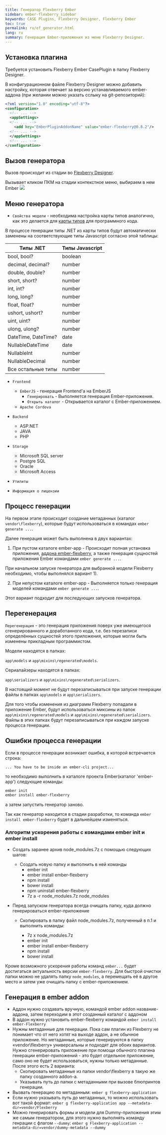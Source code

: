 ```yaml
---
title: Генератор Flexberry Ember
sidebar: ember-flexberry_sidebar
keywords: CASE Plugins, Flexberry Designer, Flexberry Ember
toc: true
permalink: ru/ef_generator.html
lang: ru
summary: Генерация Ember-приложения из меню Flexberry Designer.
---
```


## Установка плагина

Требуется установить Flexberry Ember CasePlugin в папку Flexberry Designer.

В конфигурационном файле Flexberry Designer можно добавить настройку, которая отвечает за версию устанавливаемого ember-аддона (при желании можно указать сслыку на git-репозиторий):

```xml
<?xml version="1.0" encoding="utf-8"?>
<configuration>
  <!-- ... -->
  <appSettings>
  <!-- ... -->
    <add key="EmberPluginAddonName" value="ember-flexberry@0.8.2"/>
  <!-- ... -->
  </appSettings>
  <!-- ... -->
</configuration>
```

## Вызов генератора

Вызов происходит из стадии во [Flexberry Designer](fd_landing_page.html).

Вызывает кликом ПКМ на стадии контекстное меню, выбираем в нем Ember
![](/images/pages/products/flexberry-ember/ember-flexberry/generation/Ember-plugin-menu.jpg)

## Меню генератора

* `Свойства модели` - необходима настройка карты типов аналогично, как это делается для [карты типов](fd_types-map.html) для программного кода.

В процессе генерации типы .NET из карты типов будут автоматически заменены на соответствующие типы Javascript согласно этой таблицы:

| Типы .NET | Типы Javascript
|-----------|----------------|
| bool, bool? | boolean |
| decimal, decimal? | number |
| double, double? | number |
| short, short? | number |
| int, int? | number |
| long, long? | number |
| float, float? | number |
| ushort, ushort? | number |
| uint, uint? | number |
| ulong, ulong? | number |
| DateTime, DateTime? | date |
| NullableDateTime | date |
| NullableInt | number |
| NullableDecimal | number |
| Все остальные типы | number |

* `Frontend`

  * `EmberJS` - генерация Frontend'a на EmberJS
    * `Генерировать` - Выполняется генерация Ember-приложения.
    * `Открыть каталог` - Открывается каталог с Ember-приложением.
  * `Apache Cordova`

* `Backend`
  * ASP.NET
  * JAVA
  * PHP

* `Storage`
  * Microsoft SQL server
  * Postgre SQL
  * Oracle
  * Microsoft Access

* `Утилиты`
* `Информация о лицензии`

## Процесс генерации

На первом этапе происходит создание метаданных (каталог `vendor\flexberry`), которые будут использоваться в командах `ember generate ...`.

Далее генерация может быть выполнена в двух вариантах:

1) При пустом каталоге ember-app - Происходит полная установка приложения, [аддона ember-flexberry](https://github.com/Flexberry/ember-flexberry), а также генерация сущностей приложения Ember командами `ember generate ...`.

При начальном запуске генератора для выбранной модели Flexberry необходимо, чтобы выполнялся вариант 1).

2) При непустом каталоге ember-app - Выполняется только генерация моделей командами `ember generate ...`.

Этот вариант подходит для последующих запусков генератора.

## Перегенерация

`Перегенерация` - это генерация приложения поверх уже имеющегося сгенерированного и доработанного кода, т.е. без перезаписи определённых сущностей этого приложения, которые могли быть изменены прикладным программистом.

Модели находятся в папках:

`app\models` и `app\mixins\regenerated\models`.

Сериалайзеры находятся в папках:

`app\serializers` и `app\mixins\regenerated\serializers`.

В настоящий момент не будут перезаписываться при запуске генерации файлы в папках `app\models` и `app\serializers`.

Для того чтобы изменения из диаграмм Flexberry попадали в приложение Ember, будут использоваться миксины из папок `app\mixins\regenerated\models` и `app\mixins\regenerated\serializers`. Файлы в этих папках будут перезаписываться при каждом запуске процесса генерации.

## Ошибки процесса генерации

Если в процессе генерации возникает ошибка, в которой встречается строка:

`... You have to be inside an ember-cli project...`

то необходимо выполнить в каталоге проекта Ember(каталог 'ember-app') следующие команды:

```bash
ember init
ember install ember-flexberry
```

а затем запустить генератор заново.

Так как генератор находится в стадии разработки, то команда `ember install ember-flexberry` будет в дальнейшем изменяться.

### Алгоритм ускорения работы с командами ember init и ember install

* Создать заранее архив node_modules.7z с помощью следующих шагов:

  * Создать новую папку и выполнить в ней команды
    * ember init
    * ember install ember-flexberry
    * npm install
    * bower install
    * npm uninstall ember-flexberry
    * 7z a -r node_modules.7z node_modules

* Перед запуском генератора всегда очищать папку, куда должно генерироваться ember-приложение

  * Скопировать в папку файл node_modules.7z, полученный в п.1 и выполнить команды:

    * 7z x node_modules.7z
    * ember init
    * ember install ember-flexberry
    * npm install
    * bower install

Кроме возможного ускорения работы команд `ember...` будет достигаться актуальность версии `ember-flexberry`.
Для быстрой очистки папки можно не удалять папку `node_modules`, а перемещать её в другое место и затем уже очищать папку с ember-приложением.

## Генерация в ember addon

* Аддон нужно создавать вручную, командой ember addon название-аддона, затем переходим в этот созданный каталог с аддоном
* В аддон нужно установить ember-flexberry командой `ember install ember-Flexberry`
* Нужны метаданные для генерации. Пока сам плагин из Flexberry не понимает что от него хотят на выходе аддон, а не обычное приложение. Но метаданные, которые генерируются в папку «vendor\flexberry» универсальны и подходят для обоих вариантов. Нужно сгенерировать приложение при помощи обычного плагина генерации ember-приложений - это будет отдельное приложение, само оно не будет использоваться, нужны только метаданные. После этого есть 2 варианта:
  * Скопировать метаданные из папки vendor\flexberry в такую же папку созданного addon-а.
  * Указывать путь до папки с метаданными при вызове блюпринтов генерации.
* Вызвать генерацию по метаданным: `ember g flexberry-application`
* Если нужно указывать путь до метаданных, то можно использовать вот такой формат: `ember g flexberry-application app --metadata-dir=vendor/Flexberry`
* Можно генерировать формы и модели для Dummy-приложения этим же самым генератором, для этого нужно выполнять команду генрации с флагом `--dummy`: `ember g Flexberry-application --metadata-dir=vendor/dummy-metadata --dummy`

